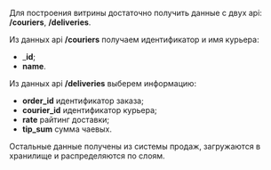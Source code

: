 Для построения витрины достаточно получить данные с двух api: __/couriers__, __/deliveries__.

Из данных api __/couriers__ получаем идентификатор и имя курьера:
- ___id__; 
- __name__.

Из данных api __/deliveries__ выберем информацию:
- __order_id__ идентификатор заказа;
- __courier_id__ идентификатор курьера;
- __rate__ райтинг доставки;
- __tip_sum__ сумма чаевых.

Остальные данные получены из системы продаж, загружаются в хранилище и распределяются по слоям.


